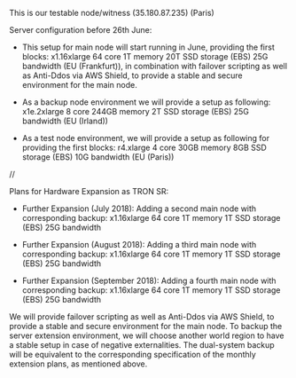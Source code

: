 This is our testable node/witness (35.180.87.235) (Paris)

Server configuration before 26th June:

- This setup for main node will start running in June, providing the first blocks: x1.16xlarge 64 core 1T memory 20T SSD storage (EBS) 25G bandwidth (EU (Frankfurt)), in combination with failover scripting as well as Anti-Ddos via AWS Shield, to provide a stable and secure environment for the main node.

- As a backup node environment we will provide a setup as following: x1e.2xlarge 8 core 244GB memory 2T SSD storage (EBS) 25G bandwidth (EU (Irland))

- As a test node environment, we will provide a setup as following for providing the first blocks: r4.xlarge 4 core 30GB memory 8GB SSD storage (EBS) 10G bandwidth (EU (Paris)) 

//

Plans for Hardware Expansion as TRON SR:

- Further Expansion (July 2018): Adding a second main node with corresponding backup: 
x1.16xlarge 64 core 1T memory 1T SSD storage (EBS) 25G bandwidth

- Further Expansion (August 2018): Adding a third main node with corresponding backup:
x1.16xlarge 64 core 1T memory 1T SSD storage (EBS) 25G bandwidth

- Further Expansion (September 2018): Adding a fourth main node with corresponding backup:
x1.16xlarge 64 core 1T memory 1T SSD storage (EBS) 25G bandwidth

We will provide failover scripting as well as Anti-Ddos via AWS Shield, to provide a stable and secure environment for the main node. To backup the server extension environment, we will choose another world region to have a stable setup in case of negative externalities. The dual-system backup will be equivalent to the corresponding specification of the monthly extension plans, as mentioned above.

